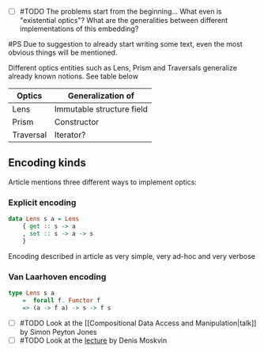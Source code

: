 - [ ] #TODO The problems start from the beginning... What even is "existential optics"? What are the generalities between different implementations of this embedding?

#PS Due to suggestion to already start writing some text, even the most obvious things will be mentioned.

Different optics entities such as Lens, Prism and Traversals generalize already known notions. See table below

| Optics    | Generalization of         |
| --------- | ------------------------- |
| Lens      | Immutable structure field |
| Prism     | Constructor               |
| Traversal | Iterator?                 |
## Encoding kinds

Article mentions three different ways to implement optics:

### Explicit encoding

```haskell
data Lens s a = Lens 
	{ get :: s -> a
	, set :: s -> a -> s
	}
```

Encoding described in article as very simple, very ad-hoc and very verbose
### Van Laarhoven encoding

```haskell
type Lens s a
	=  forall f. Functor f
	=> (a -> f a) -> s -> f s
 ```

- [ ] #TODO Look at the [[Compositional Data Access and Manipulation|talk]] by Simon Peyton Jones
- [ ] #TODO Look at the [lecture](https://cs-uni.ru/index.php?title=%D0%A4%D0%9F_5SE_%D0%BE%D1%81%D0%B5%D0%BD%D1%8C_2023) by Denis Moskvin